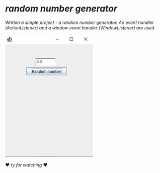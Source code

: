 # ***random number generator*** 
*Written a simple project - a random number generator. An event handler (ActionListener) and a window event handler (WindowListener) are used.*



![Screen](https://raw.githubusercontent.com/zoex483/RandomNumGenerator/dev/screenshots/1111.PNG)



:heart: *ty for watching* :heart: